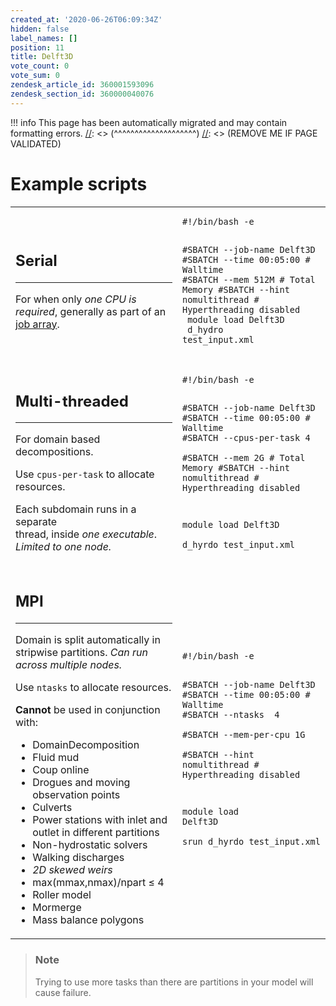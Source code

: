 ```yaml
---
created_at: '2020-06-26T06:09:34Z'
hidden: false
label_names: []
position: 11
title: Delft3D
vote_count: 0
vote_sum: 0
zendesk_article_id: 360001593096
zendesk_section_id: 360000040076
---
```




[//]: <> (REMOVE ME IF PAGE VALIDATED)
[//]: <> (vvvvvvvvvvvvvvvvvvvv)
!!! info
    This page has been automatically migrated and may contain formatting errors.
[//]: <> (^^^^^^^^^^^^^^^^^^^^)
[//]: <> (REMOVE ME IF PAGE VALIDATED)

<h1 id="example-scripts">Example scripts</h1>
<table>
<tbody>
<tr>
<td style="width: 506px;">
<h2>Serial</h2>
<hr>
<p>For when only <dfn class="dictionary-of-numbers">one CPU is required</dfn>, generally as part of an <a href="https://support.nesi.org.nz/hc/en-gb/articles/360000690275-Parallel-Execution#t_array" target="_self">job array</a>.</p>
</td>
<td style="width: 163px;">
<pre><code class="bash">#!/bin/bash -e

#SBATCH --job-name      Delft3D<br>#SBATCH --time          00:05:00       # Walltime
#SBATCH --mem           512M           # Total Memory
#SBATCH --hint          nomultithread  # Hyperthreading disabled<br>
module load Delft3D<br>
d_hydro test_input.xml<br></code></pre>
</td>
</tr>
<tr>
<td style="width: 506px;">
<h2>Multi-threaded </h2>
<hr>
<p><span class="wysiwyg-color-black">For domain based decompositions.</span></p>
<p><span class="wysiwyg-color-black">Use <code class="bash">cpus-per-task</code> to allocate resources.</span></p>
<p>Each subdomain runs in a separate<br>thread, inside <dfn class="dictionary-of-numbers">one executable</dfn>. <em>Limited to <dfn class="dictionary-of-numbers">one node</dfn>.</em></p>
</td>
<td style="width: 163px;">
<pre><code class="bash">#!/bin/bash -e

#SBATCH --job-name      Delft3D <br>#SBATCH --time          00:05:00       # Walltime
#SBATCH --<span class="wysiwyg-color-red">cpus-per-task </span>4              
#SBATCH --mem           2G             # Total Memory
#SBATCH --hint          nomultithread  # Hyperthreading disabled

module load Delft3D<br><br>d_hyrdo test_input.xml</code></pre>
</td>
</tr>
<tr>
<td style="width: 506px;">
<h2>MPI</h2>
<hr>
<p>Domain is split automatically in stripwise partitions. <em>Can run across multiple nodes.</em></p>
<p>Use <code class="bash">ntasks</code> to allocate resources.</p>
<p><strong>Cannot</strong> be used in conjunction with:</p>
<ul>
<li>DomainDecomposition</li>
<li>Fluid mud</li>
<li>Coup online</li>
<li>Drogues and moving observation points</li>
<li>Culverts</li>
<li>Power stations with inlet and outlet in different partitions</li>
<li>Non-hydrostatic solvers</li>
<li>Walking discharges</li>
<li><dfn class="dictionary-of-numbers">2D skewed weirs</dfn></li>
<li>max(mmax,nmax)/npart ≤ 4</li>
<li>Roller model</li>
<li>Mormerge</li>
<li>Mass balance polygons</li>
</ul>
</td>
<td style="width: 163px;">
<pre><code class="bash">#!/bin/bash -e

#SBATCH --job-name      Delft3D <br>#SBATCH --time          00:05:00       # Walltime
#SBATCH --<span class="wysiwyg-color-red">ntasks       </span> 4              
#SBATCH --<span class="wysiwyg-color-red">mem-per-cpu</span>   1G             
#SBATCH --hint          nomultithread  # Hyperthreading disabled

module load Delft3D<br><br><span class="wysiwyg-color-red">srun</span> d_hyrdo test_input.xml</code></pre>
</td>
</tr>
</tbody>
</table>
<blockquote class="blockquote-warning">
<h3 id="prerequisites">Note</h3>
<p>Trying to use more tasks than there are partitions in your model will cause failure.</p>
</blockquote>